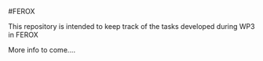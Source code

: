 #FEROX 

This repository is intended to keep track of the tasks developed during WP3 in FEROX

More info to come....
